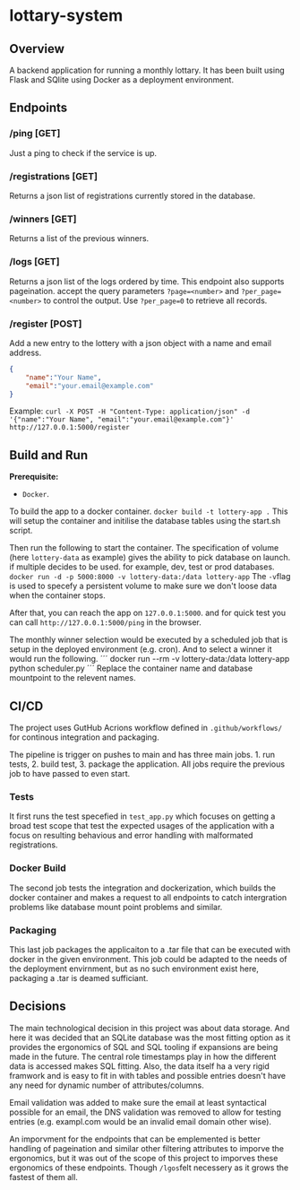 # lottary-system

## Overview

A backend application for running a monthly lottary. It has been built using Flask and SQlite using Docker as a deployment environment. 

## Endpoints
### /ping [GET]
Just a ping to check if the service is up.

### /registrations [GET]
Returns a json list of registrations currently stored in the database.

### /winners [GET]
Returns a list of the previous winners.

### /logs [GET]
Returns a json list of the logs ordered by time. This endpoint also supports pageination.
accept the query parameters `?page=<number>` and `?per_page=<number>` to control the output. Use `?per_page=0` to retrieve all records.

### /register [POST]
Add a new entry to the lottery with a json object with a name and email address.
```json
{
    "name":"Your Name", 
    "email":"your.email@example.com"
}
```
Example:
```curl -X POST -H "Content-Type: application/json" -d '{"name":"Your Name", "email":"your.email@example.com"}' http://127.0.0.1:5000/register```

## Build and Run
**Prerequisite:** 
 - `Docker`.

To build the app to a docker container.
```docker build -t lottery-app .```
This will setup the container and initilise the database tables using the start.sh script.

Then run the following to start the container. The specification of volume (here `lottery-data` as example) gives the ability to pick database on launch. if multiple decides to be used. for example, dev, test or prod databases.
```docker run -d -p 5000:8000 -v lottery-data:/data lottery-app```
The `-v`flag is used to specefy a persistent volume to make sure we don't loose data when the container stops.

After that, you can reach the app on `127.0.0.1:5000`. and for quick test you can call `http://127.0.0.1:5000/ping` in the browser.

The monthly winner selection would be executed by a scheduled job that is setup in the deployed environment (e.g. cron). And to select a winner it would run the following.
´´´
docker run --rm -v lottery-data:/data lottery-app python scheduler.py
´´´
Replace the container name and database mountpoint to the relevent names.

## CI/CD
The project uses GutHub Acrions workflow defined in `.github/workflows/` for continous integration and packaging. 

The pipeline is trigger on pushes to main and has three main jobs. 1. run tests, 2. build test, 3. package the application. All jobs require the previous job to have passed to even start.

### Tests 
It first runs the test specefied in `test_app.py` which focuses on getting a broad test scope that test the expected usages of the application with a focus on resulting behavious and error handling with malformated registrations.

### Docker Build
The second job tests the integration and dockerization, which builds the docker container and makes a request to all endpoints to catch intergration problems like database mount point problems and similar.

### Packaging
This last job packages the applicaiton to a .tar file that can be executed with docker in the given environment. This job could be adapted to the needs of the deployment envirnment, but as no such environment exist here, packaging a .tar is deamed sufficiant.

## Decisions
The main technological decision in this project was about data storage. And here it was decided that an SQLite database was the most fitting option as it provides the ergonomics of SQL and SQL tooling if expansions are being made in the future. 
The central role timestamps play in how the different data is accessed makes SQL fitting. 
Also, the data itself ha a very rigid framwork and is easy to fit in with tables and possible entries doesn't have any need for dynamic number of attributes/columns.

Email validation was added to make sure the email at least syntactical possible for an email, the DNS validation was removed to allow for testing entries (e.g. exampl.com would be an invalid email domain other wise).

An imporvment for the endpoints that can be emplemented is better handling of pageination and similar other filtering attributes to imporve the ergonomics, but it was out of the scope of this project to imporves these ergonomics of these endpoints. Though `/lgos`felt necessery as it grows the fastest of them all.
